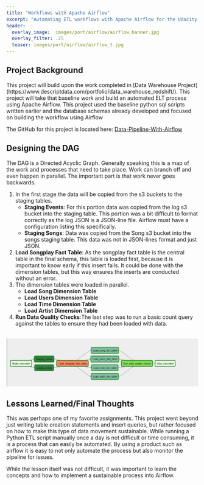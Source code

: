 ```yaml
---
title: "Workflows with Apache Airflow"
excerpt: "Automating ETL workflows with Apache Airflow for the Udacity Data Engineering Nanodegree."
header:
  overlay_image:  images/port/airflow/airflow_banner.jpg
  overlay_filter: .25
  teaser: images/port/airflow/airflow_t.jpg
---
```


<h2> Project Background </h2>
This project will build upon the work completed in [Data Warehouse Project](https://www.descriptdata.com/portfolio/data_warehouse_redshift/).  This project will take that baseline work and build an automated ELT process using Apache Airflow.  This project used the baseline python sql scripts written earlier and the database schemas already developed and focused on building the workflow using Airflow

The GitHub for this project is located here: [Data-Pipeline-With-Airflow](https://github.com/tvanpat/data-pipeline-with-airflow)

<h2> Designing the DAG </h2>
The DAG is a Directed Acyclic Graph.  Generally speaking this is a map of the work and processes that need to take place.  Work can branch off and even happen in parallel.  The important part is that work never goes backwards.  

<ol>
  <li>In the first stage the data will be copied from the s3 buckets to the staging tables.
  <ul>
  <li><strong>Staging Events</strong>: For this portion data was copied from the log s3 bucket into the staging table.  This portion was a bit difficult to format correctly as the log JSON is a JSON-line file.  Airflow must have a configuration listing this specifically.  </li>
  <li><strong>Staging Songs</strong>: Data was copied from the Song s3 bucket into the songs staging table.  This data was not in JSON-lines format and just JSON.</li>
  </ul>
  </li>
  <li><strong>Load Songplay Fact Table</strong>: As the songplay fact table is the central table in the final schema, this table is loaded first, because it is important to know early if this insert fails.  It could be done with the dimension tables, but this way ensures the inserts are conducted without an error.  </li>
  <li> The dimension tables were loaded in parallel.
  <ul>
  <li><strong>Load Song Dimension Table</strong></li>
  <li><strong>Load Users Dimension Table</strong></li>
  <li><strong>Load Time Dimension Table</strong></li>
  <li><strong>Load Artist Dimension Table</strong></li>
  </ul>
  </li>
  <li><strong>Run Data Quality Checks</strong>:The last step was to run a basic count query against the tables to ensure they had been loaded with data.</li>
</ol>

<br>
<img src="/images/port/airflow/layout.png">
<br>


<h2> Lessons Learned/Final Thoughts </h2>
This was perhaps one of my favorite assignments.  This project went beyond just writing table creation statements and insert queries, but rather focused on how to make this type of data movement sustainable.  While running a Python ETL script manually once a day is not difficult or time consuming, it is a process that can easily be automated.  By using a product such as airflow it is easy to not only automate the process but also monitor the pipeline for issues.

While the lesson itself was not difficult, it was important to learn the concepts and how to implement a sustainable process into Airflow.
